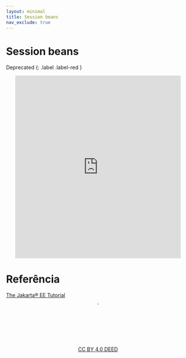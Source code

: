 ```yaml
---
layout: minimal
title: Session beans
nav_exclude: true
---
```


# Session beans

Deprecated
{: .label .label-red }

<center>
<iframe src="https://pw2.rpmhub.dev/topicos/sessionbeans/slides/index.html#/" title="Session beans" width="90%" height="500" style="border:none;"></iframe>
</center>

# Referência

[The Jakarta® EE Tutorial](https://eclipse-ee4j.github.io/jakartaee-tutorial/#the-lifecycles-of-enterprise-beans)

<center>
<a href="https://rpmhub.dev" target="blanck"><img src="../../imgs/logo.png" alt="Rodrigo Prestes Machado" width="3%" height="3%" border=0 style="border:0; text-decoration:none; outline:none"></a><br/>
<a rel="license" href="http://creativecommons.org/licenses/by/4.0/">CC BY 4.0 DEED</a>
</center>